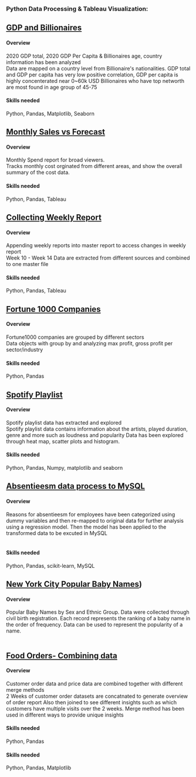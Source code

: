 ﻿### **Python Data Processing & Tableau Visualization:**



## [**GDP and Billionaires**](https://github.com/suhsunghee/suhsunghee.github.io/tree/main/Data%20with%20Python/1.GDP%20and%20Billionaires)

#### **Overview**
<p>2020 GDP total, 2020 GDP Per Capita & Billionaires age, country information has been analyzed<br>
Data are mapped on a country level from Billionaire's nationalities.
GDP total and GDP per capita has very low positive correlation, GDP per capita is highly concenterated near 0~60k USD
Billionaires who have top networth are most found in age group of 45-75<br></p>

#### **Skills needed** 
Python, Pandas, Matplotlib, Seaborn 


## [**Monthly Sales vs Forecast**](https://github.com/suhsunghee/suhsunghee.github.io/tree/main/Data%20with%20Python/2.Monthly%20Sales%20vs%20Forecast)

#### **Overview**
<p>Monthly Spend report for broad viewers.<br>
Tracks monthly cost orginated from different areas, and show the overall summary of the cost data.<br></p>

#### **Skills needed** 
Python, Pandas, Tableau

## [**Collecting Weekly Report**](https://github.com/suhsunghee/suhsunghee.github.io/tree/main/Data%20with%20Python/3.Collecting%20Weekly%20Report)

#### **Overview**
<p>Appending weekly reports into master report to access changes in weekly report <br>
Week 10 - Week 14 Data are extracted from different sources and combined to one master file<br></p>

#### **Skills needed** 
Python, Pandas, Tableau

## [**Fortune 1000 Companies**](https://github.com/suhsunghee/suhsunghee.github.io/tree/main/Data%20with%20Python/4.Fortune1000%20Companies%20Group%20by)

#### **Overview**
<p>Fortune1000 companies are grouped by different sectors <br>
Data objects with group by and analyzing max profit, gross profit per sector/industry<br></p>

#### **Skills needed** 
Python, Pandas


## [**Spotify Playlist**](https://github.com/suhsunghee/suhsunghee.github.io/tree/main/Data%20with%20Python/5.Spotify%20Playlist)

#### **Overview**
<p>Spotify playlist data has extracted and explored <br>
Spotify playlist data contains information about the artists, played duration, genre and more such as loudness and popularity 
Data has been explored through heat map, scatter plots and histogram.
<br></p>

#### **Skills needed** 
Python, Pandas, Numpy, matplotlib and seaborn

## [**Absentieesm data process to MySQL**](https://github.com/suhsunghee/suhsunghee.github.io/tree/main/Data%20with%20Python/6.Absentieesm%20data%20process%20to%20MySQL)

#### **Overview**
<p>Reasons for absentieesm for employees have been categorized using dummy variables and then re-mapped to original data for further analysis using a regression model. 
Then the model has been applied to the transformed data to be excuted in MySQL<br>
<br></p>

#### **Skills needed** 
Python, Pandas, scikit-learn, MySQL


## [**New York City Popular Baby Names**](https://github.com/suhsunghee/suhsunghee.github.io/tree/main/Data%20with%20Python/7.New%20York%20City%20baby%20names))

#### **Overview**
<p>Popular Baby Names by Sex and Ethnic Group. 
Data were collected through civil birth registration. Each record represents the ranking of a baby name in the order of frequency. Data can be used to represent the popularity of a name. <br>
<br></p>

## [**Food Orders- Combining data**](https://github.com/suhsunghee/suhsunghee.github.io/tree/main/Data%20with%20Python/9.Food%20Orders-%20Combining%20data)

#### **Overview**
<p>Customer order data and price data are combined together with different merge methods <br>
2 Weeks of customer order datasets are concatnated to generate overview of order report
Also then joined to see different insights such as which customers have multiple visits over the 2 weeks.
Merge method has been used in different ways to provide unique insights<br></p>

#### **Skills needed** 
Python, Pandas




#### **Skills needed** 
Python, Pandas, Matplotlib
